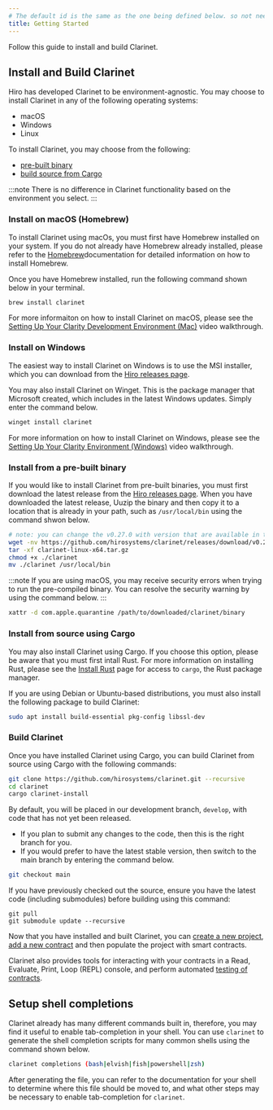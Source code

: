 ```yaml
---
# The default id is the same as the one being defined below. so not needed
title: Getting Started
---
```


Follow this guide to install and build Clarinet.

## Install and Build Clarinet

Hiro has developed Clarinet to be environment-agnostic.
You may choose to install Clarinet in any of the following operating systems:

- macOS
- Windows
- Linux

To install Clarinet, you may choose from the following:

- [pre-built binary](https://github.com/hirosystems/clarinet#install-from-a-pre-built-binary)
- [build source from Cargo](https://github.com/hirosystems/clarinet#install-from-source-using-cargo)

:::note
There is no difference in Clarinet functionality based on the environment you select.
:::

### Install on macOS (Homebrew)

To install Clarinet using macOs, you must first have Homebrew installed on your system. If you do not already have Homebrew already installed,
please refer to the [Homebrew](https://brew.sh/)documentation for detailed information on how to install Homebrew.

Once you have Homebrew installed, run the following command shown below in your terminal.

```bash
brew install clarinet
```

For more informaiton on how to install Clarinet on macOS, please see the [Setting Up Your Clarity Development Environment (Mac)](https://www.youtube.com/watch?v=dpPopuvYU90) video walkthrough.

### Install on Windows

The easiest way to install Clarinet on Windows is to use the MSI installer,
which you can download from the [Hiro releases page](https://github.com/hirosystems/clarinet/releases).

You may also install Clarinet on Winget. This is the package manager that Microsoft created, which includes in the latest Windows updates.
Simply enter the command below.

```powershell
winget install clarinet
```

For more information on how to install Clarinet on Windows, please see the [Setting Up Your Clarity Environment (Windows)](https://www.youtube.com/watch?v=r5LY1J5oACs) video walkthrough.

### Install from a pre-built binary

If you would like to install Clarinet from pre-built binaries, you must first download the latest release from the
[Hiro releases page](https://github.com/hirosystems/clarinet/releases). When you have downloaded the latest release,
Uuzip the binary and then copy it to a location that is already in your path, such as `/usr/local/bin` using the command shwon below.

```sh
# note: you can change the v0.27.0 with version that are available in the releases page.
wget -nv https://github.com/hirosystems/clarinet/releases/download/v0.27.0/clarinet-linux-x64-glibc.tar.gz -O clarinet-linux-x64.tar.gz
tar -xf clarinet-linux-x64.tar.gz
chmod +x ./clarinet
mv ./clarinet /usr/local/bin
```

:::note
If you are using macOS, you may receive security errors when trying to run the pre-compiled binary.
You can resolve the security warning by using the command below.
:::

```sh
xattr -d com.apple.quarantine /path/to/downloaded/clarinet/binary
```

### Install from source using Cargo

You may also install Clarinet using Cargo. If you choose this option, please be aware that you must first intall Rust.
For more information on installing Rust, please see the [Install Rust](https://www.rust-lang.org/tools/install) page for access
to `cargo`, the Rust package manager.

If you are using Debian or Ubuntu-based distributions, you must also install the following package to build Clarinet:

```bash
sudo apt install build-essential pkg-config libssl-dev
```

### Build Clarinet

Once you have installed Clarinet using Cargo, you can build Clarinet from source using Cargo with the following commands:

```bash
git clone https://github.com/hirosystems/clarinet.git --recursive
cd clarinet
cargo clarinet-install
```

By default, you will be placed in our development branch, `develop`, with code that has not yet been released.

- If you plan to submit any changes to the code, then this is the right branch for you.
- If you would prefer to have the latest stable version, then switch to the main branch by entering the command below.

```bash
git checkout main
```

If you have previously checked out the source, ensure you have the latest code (including submodules) before building using this command:

```
git pull
git submodule update --recursive
```

Now that you have installed and built Clarinet, you can [create a new project](how-to-guides/how-to-create-new-project.md), [add a new contract](how-to-guides/how-to-add-contract.md) and then populate the project with smart contracts.

Clarinet also provides tools for interacting with your contracts in a Read, Evaluate, Print, Loop (REPL) console, and perform automated [testing of contracts](how-to-guides/how-to-test-contract.md).

## Setup shell completions

Clarinet already has many different commands built in, therefore, you may find it useful to enable tab-completion in your shell.
You can use `clarinet` to generate the shell completion scripts for many common shells using the command shown below.

```sh
clarinet completions (bash|elvish|fish|powershell|zsh)
```

After generating the file, you can refer to the documentation for your shell to determine where this file should be moved to, and what other steps may be necessary to enable tab-completion for `clarinet`.
